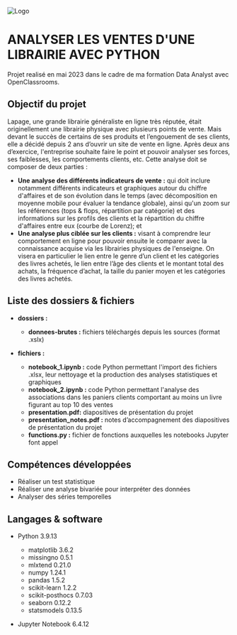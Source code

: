 ![Logo](https://github.com/CelineBoutinon/bookworms/assets/143210563/7f9f7b60-1be0-4a14-85ad-ded58e218662)



# ANALYSER  LES VENTES D'UNE LIBRAIRIE AVEC PYTHON

Projet realisé en mai 2023 dans le cadre de ma formation Data Analyst avec OpenClassrooms.

## Objectif du projet

Lapage, une grande librairie généraliste en ligne très réputée, était originellement une librairie physique avec plusieurs points de vente. Mais devant le succès de certains de ses produits et l’engouement de ses clients, elle a décidé depuis 2 ans d’ouvrir un site de vente en ligne. Après deux ans d’exercice, l'entreprise souhaite faire le point et pouvoir analyser ses forces, ses
faiblesses, les comportements clients, etc.
Cette analyse doit se composer de deux parties :
* **Une analyse des différents indicateurs de vente :** qui doit inclure notamment différents indicateurs et graphiques autour du chiffre d'affaires et de son évolution dans le temps (avec décomposition en moyenne mobile pour évaluer la tendance globale), ainsi qu'un zoom sur les références (tops & flops, répartition par catégorie) et des informations sur les profils des clients et la répartition du chiffre d'affaires entre eux (courbe de Lorenz); et
* **Une analyse plus ciblée sur les clients :** visant à  comprendre leur comportement en ligne pour pouvoir ensuite le comparer avec la connaissance acquise via les librairies physiques de l'enseigne. On visera en particulier le lien entre le genre d’un client et les catégories des livres achetés, le lien entre l’âge des clients et le montant total des achats, la fréquence d’achat, la taille du panier moyen et les catégories des livres achetés.

## Liste des dossiers & fichiers

* **dossiers :**
  - **donnees-brutes :** fichiers téléchargés depuis les sources (format .xslx) 


* **fichiers :**
	- **notebook_1.ipynb :** code Python permettant l'import des fichiers .xlsx, leur nettoyage et la production des analyses statistiques et graphiques
	- **notebook_2.ipynb :** code Python permettant l'analyse des associations dans les paniers clients comportant au moins un livre figurant au top 10 des ventes
	- **presentation.pdf:** diapositives de présentation du projet
  - **presentation_notes.pdf :** notes d’accompagnement des diapositives de présentation du projet
  - **functions.py :** fichier de fonctions auxquelles les notebooks Jupyter font appel


## Compétences développées

* Réaliser un test statistique
* Réaliser une analyse bivariée pour interpréter des données
* Analyser des séries temporelles



## Langages & software

* Python 3.9.13
  * matplotlib 3.6.2
  * missingno 0.5.1
  * mlxtend 0.21.0
  * numpy 1.24.1
  * pandas 1.5.2
  * scikit-learn 1.2.2
  * scikit-posthocs 0.7.03
  * seaborn 0.12.2
  * statsmodels 0.13.5
 

* Jupyter Notebook 6.4.12








